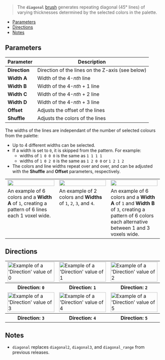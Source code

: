 > The **`diagonal`** [brush](Brush-Shaders) generates repeating diagonal (45° lines) of varying thicknesses determined by the selected colors in the palette.

<!-- TOC -->
- [Parameters](#parameters)
- [Directions](#directions)
- [Notes](#notes)

## Parameters

Parameter | Description
--------- | -----------
**Direction** | Direction of the lines on the Z-axis (see below)
**Width A** | Width of the 4-<em>nth</em> line
**Width B** | Width of the 4-<em>nth</em> + 1 line
**Width C** | Width of the 4-<em>nth</em> + 2 line
**Width D** | Width of the 4-<em>nth</em> + 3 line
**Offset** | Adjusts the offset of the lines
**Shuffle** | Adjusts the colors of the lines

The widths of the lines are independant of the number of selected colours from the palette:

- Up to 4 different widths can be selected.
- If a width is set to `0`, it is skipped from the pattern. For example:
	- widths of `1 0 0 0` is the same as `1 1 1 1`
	- widths of `1 0 2 0` is the same as `1 2 0 0` or `1 2 1 2`
- The colors and line widths repeat over and over, and can be adjusted with the **Shuffle** and **Offset** parameters, respectively.

<!-- SAMPLE diagonal examples 3 -->
<table>
	<tr>
		<td width="33.33%"><img width="100%" src="https://s3.amazonaws.com/misc.lachlanmcdonald.com/magicavoxel-shaders/0.11.0/diagonal_1_0_0_0.png" alt=""></td>
		<td width="33.33%"><img width="100%" src="https://s3.amazonaws.com/misc.lachlanmcdonald.com/magicavoxel-shaders/0.11.0/diagonal_1_2_3_4.png" alt=""></td>
		<td width="33.33%"><img width="100%" src="https://s3.amazonaws.com/misc.lachlanmcdonald.com/magicavoxel-shaders/0.11.0/diagonal_1_3_0_0.png" alt=""></td>
	</tr>
	<tr>
		<td valign="top">An example of 6 colors and a <strong>Width A</strong> of <code>1</code>, creating a pattern of 6 lines each 1 voxel wide.</td>
		<td valign="top">An example of 2 colors and <strong>Widths</strong> of <code>1</code>, <code>2</code>, <code>3</code>, and <code>4</code>.</td>
		<td valign="top">An example of 6 colors and a <strong>Width A</strong> of <code>1</code> and <strong>Width B</strong> of <code>3</code>, creating a pattern of 6 colors each alternative between 1 and 3 voxels wide.</td>
	</tr>
</table>
<!-- END -->

## Directions

<!-- SAMPLE diagonal directions 3 -->
<table>
	<tr>
		<td width="33.33%"><img width="100%" src="https://s3.amazonaws.com/misc.lachlanmcdonald.com/magicavoxel-shaders/0.10.4/diagonal3_direction0.png" alt="Example of a 'Direction' value of 0"></td>
		<td width="33.33%"><img width="100%" src="https://s3.amazonaws.com/misc.lachlanmcdonald.com/magicavoxel-shaders/0.10.4/diagonal3_direction1.png" alt="Example of a 'Direction' value of 1"></td>
		<td width="33.33%"><img width="100%" src="https://s3.amazonaws.com/misc.lachlanmcdonald.com/magicavoxel-shaders/0.10.4/diagonal3_direction2.png" alt="Example of a 'Direction' value of 2"></td>
	</tr>
	<tr>
		<th>Direction: <code>0</code></th>
		<th>Direction: <code>1</code></th>
		<th>Direction: <code>2</code></th>
	</tr>
	<tr>
		<td width="33.33%"><img width="100%" src="https://s3.amazonaws.com/misc.lachlanmcdonald.com/magicavoxel-shaders/0.10.4/diagonal3_direction3.png" alt="Example of a 'Direction' value of 3"></td>
		<td width="33.33%"><img width="100%" src="https://s3.amazonaws.com/misc.lachlanmcdonald.com/magicavoxel-shaders/0.10.4/diagonal3_direction4.png" alt="Example of a 'Direction' value of 4"></td>
		<td width="33.33%"><img width="100%" src="https://s3.amazonaws.com/misc.lachlanmcdonald.com/magicavoxel-shaders/0.10.4/diagonal3_direction5.png" alt="Example of a 'Direction' value of 5"></td>
	</tr>
	<tr>
		<th>Direction: <code>3</code></th>
		<th>Direction: <code>4</code></th>
		<th>Direction: <code>5</code></th>
	</tr>
</table>
<!-- END -->

## Notes

- `diagonal` replaces `diagonal2`, `diagonal3`, and `diagonal_range` from previous releases.
